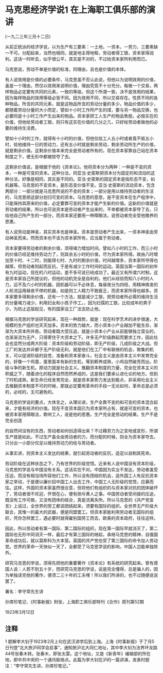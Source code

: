 # 马克思经济学说1 在上海职工俱乐部的演讲

 

(一九二三年三月十二日)

 

从前正统派的经济学说，以为生产有三要素：一土地，一资本，一劳力，三要素缺一不可。分配起来，当然也相同，就是地主得地租，劳动者得工银，资本家得润利。这话一时听去，似乎很公平，其实是不对的，不过给资本家所利用而已。

马克思说，劳动不单是价值的标准，同理由，且也是价值的本体。

有人说效用是价值的必要条件，马克思虽不否认此说，但他以为说明效用的价值，虽是一个理由，然仅以效用来说明价值，理由究竞不十分充分。每做一个交易，两样物品必定要有共同的元素，一致的等级，但这个所谓一致，决不是效用的结果，因为每样物品的效用等级必皆不同。因为效用不同，所以交易存在。性质不同的各种物品，所含的共同元素，就是这物品所含的劳动分量的多少。物品价值的多少，都随着劳动分量的大小而定，譬如十小时工作所产生的煤，要与另一物品交换，也必要同是十小时工作产生出来的物品。资本家把工人生产的物品售脱，必按实在的价值，但他给劳动者工银，则只有这实在价值的几分之几，只好给劳动者做他的必要的维持生活费。



譬如十小时的工作，就得有十小时的价值，但他仅给工人五小时或者竟不抵五小时，给他维持一日的劳动力，还有五小时就是剩余劳动，剩余劳动所生产的价值，就是剩余价值。这剩余价值本来完全是劳动者所有的，现在资本家靠自己站在资本制度之下，便无形中都被掠夺了去。

这剩余价值说，是根据于他的《资本论》。他将资本分为两种：一种是不变的资本，一种是可变的资本。这种分法，同亚当·史密斯把资本分为固定的和流动的这种分法，好像是相同，其实是不同的。亚当·史密斯的固定资本是指形态不变，如机器等。马克思的不变资本，是形态变价值不变。亚当·史密斯的流动资本，包含两部分：一部分就是马克思所说的不变的资本；一部分是用以维持劳动者的生活的，马克思把这部分划归可变的资本。马克思的意思，是不变资本在生产程序中，只能保持其原来的价值，必定要靠可变的资本才能产生新的价值。这新的价值就是劳动者的结果，所以也可说资本是劳动者产生出来的，不幸都被资本家夺了去，只给他自己所产生的一部分，而资本家还要用一种障眼法，说劳动者完全受他赡养的恩惠。

有人说劳动是神圣，其实资本也是神圣。资本是劳动者产生出来，一资本神圣由劳动神圣而来。然而资本也不该为资本家所有，应当属于劳动者。

资本家要得劳动者的剩余价值，须得竭力增加时间。譬如八小时的工作，而三小时的价值已经足维持劳动力了，则其余五小时的价值，尽为资本家所得。故由八时增加至十时、十二时，则能得七时、九时的剩余价值，时间越增多，资本家所夺得也越厚。但劳动者则起而反抗，于是有减少工作时间的运动。英国当第一国际的初年有九时运动，现在的八时运动，差不多可说已经成功了。最近又有所谓六时制，这是资本家自己所提议的，但他的动机完全是自利的。他们从经验而知八小时的人力，远不及六小时的机器，因机器可以不必休息，每昼夜分为四班，用精神焕发的人轮流运用昼夜不停的机器，如是则工人精力不致疲乏，而资本家所得也越多。资本家要多得剩余价值，还有一个方法，就是减少工银，把劳动者所必需的维持生活的分量竭力减少。利用妇女和小孩子作工。，因为妇孺的工银，比较成年的男子少。为防止这层起见，有的国家设工厂法去防止他。

根据马克思的学说研究起来，现在一种趋势，就是：现在科学艺术的进步很速，大规模的生产组织也天天加多。资本的势力越大，而小资本小产业越加不能生存，渐渐为大资本所并吞。劳动者既大受压追，就是小资本小产业从前能够独立营业的，也渐渐流为无产，只得寄住于大资本之下。许多无产阶级群起而要求工作，因此社会也显然分成两大阶级：资本阶级和劳动阶级，即无产阶级，几成阶级之大战。但工厂的发达并非都于无产阶级无利，就是他们在工厂中有联络的机会，聚集的机关，可以促进阶级的自觉，准备和资本家奋斗。社会主义是由资本主义中发育完全的，好像一个鸡蛋，蛋里面本有新的生机，等到孵养成熟，小鸡自然破壳而出。阶级斗争的新生机，原动力就是社会主义。推翻资本制度的力量，完全在资本主义的积威之下，随着进化的程序自然而然养成的，这是我们要承认进化论的地方。但到了时机成熟，新生命已经发育完全，就是资本家势力发达到极点，非采用社会主义去推翻资本制度不可的时候，那就必定要用革命的手段一无论如何，革命总是必须的，必经的，无可避免的。

马克思的学说的要点，大体言之，从理论讲，生产全靠不变的和可变的资本混合起来，才能有经济的价值。现在不变资本固已为资本家所占有，就是可变的资本，也被资本家用障眼法，欺哄工人，说是他的恩惠。生产完全是劳动的结果。生产不是完全创造

的自然间没有的东西，劳动者如何创造得出来？不过藉劳力为之变地或变形，所谓生产就是如此。不过生产虽全由劳动者的力，而分配的时候，则全为资本家夺去，只分出一小部分仅足以维持劳动力的给与劳动者。

从事实讲，则资本主义发达的结果，就引起劳动者的反抗，适足以自制其死命。

劳动阶级在这种状态之下，乃有世界的阶级觉悟。近来有人说中国没有资本阶级，马克思的学说与中国没有关系。这话实在不对。中国因为实业不发达，劳动者虽受压迫，而没有相当场所容他们工作，所以没有团结的机会，适外国工人有反抗资本家之举动，于是便以廉价招中国工人出去工作，中国工人无阶级的觉悟，应募而往。这样，外国的资本家虽然很合意，但将他们有组织的与资本家对抗的团体破坏了，劳动者很不欢迎，怀恨在心，便有排斥黄人之事。中国劳动者受间接的压追，既没有工作可做，又没有团体的结合，真是流离失所。所以马克思的《共产党宣言》上说过，全世界的劳工都该团结起来，须要有国际的组织。全世界无产阶级大联合，其惟一的最大的武器，便是同盟罢工。但资本家能利用劳动者无国际的组织，凭你怎样罢工，遇必要时就得雇别国劳工而去，欧美的资本政府，往往这样。

因此，所以劳动者有第一国际、第二国际的组织。现在第一国际早就消灭了，第二国际也无形中同消灭一样，最后才有第三国际的继起，承继马克思的精神，自俄国革命成功后，就以莫斯科为大本营。英国的共产党也受了第三国际的命令加人劳动党。世界的革命一天快似一天了，全都受了马克思学说的影响，中国人岂能单独除外。

研究马克思的学说，须得先把他的重要著作《资本论》有系统的研究起来。曾有德国人说：人若不到五十岁，而研究马克思的学说，说是完全懂得，总是骗人的，因为单独读完他的著作，便须二三十年的工夫哩！所以我们所讲的，也不过随便说说罢了。

 

署名：李守常先生讲

孙席珍笔记、《时事新报》附张，上海职工俱乐部特刊《合作》周刊第52期

1923年3月12日

 

## 注释
1 题解李大钊于1923年2月上句在武汉讲学后到上海。上海《时事新报》于了月5日刊登“北大旅沪同学会启事”，通知旅沪北大同仁地址，其中李大钊为法界环龙路44号张春木转。张春木，即张太雷。这个地址，又是《新青年》编辑部的所在地，即中共中央的一个通讯联络点。此篇为李大钊在沪的一篇讲演，发表时题注：“李守常先生讲，孙席珍笔记。”
